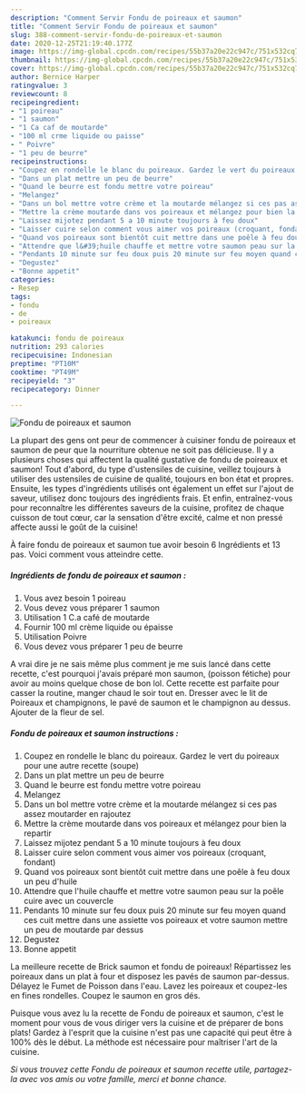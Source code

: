 ```yaml
---
description: "Comment Servir Fondu de poireaux et saumon"
title: "Comment Servir Fondu de poireaux et saumon"
slug: 388-comment-servir-fondu-de-poireaux-et-saumon
date: 2020-12-25T21:19:40.177Z
image: https://img-global.cpcdn.com/recipes/55b37a20e22c947c/751x532cq70/fondu-de-poireaux-et-saumon-photo-principale-de-la-recette.jpg
thumbnail: https://img-global.cpcdn.com/recipes/55b37a20e22c947c/751x532cq70/fondu-de-poireaux-et-saumon-photo-principale-de-la-recette.jpg
cover: https://img-global.cpcdn.com/recipes/55b37a20e22c947c/751x532cq70/fondu-de-poireaux-et-saumon-photo-principale-de-la-recette.jpg
author: Bernice Harper
ratingvalue: 3
reviewcount: 8
recipeingredient:
- "1 poireau"
- "1 saumon"
- "1 Ca caf de moutarde"
- "100 ml crme liquide ou paisse"
- " Poivre"
- "1 peu de beurre"
recipeinstructions:
- "Coupez en rondelle le blanc du poireaux. Gardez le vert du poireaux pour une autre recette (soupe)"
- "Dans un plat mettre un peu de beurre"
- "Quand le beurre est fondu mettre votre poireau"
- "Melangez"
- "Dans un bol mettre votre crème et la moutarde mélangez si ces pas assez moutarder en rajoutez"
- "Mettre la crème moutarde dans vos poireaux et mélangez pour bien la repartir"
- "Laissez mijotez pendant 5 a 10 minute toujours à feu doux"
- "Laisser cuire selon comment vous aimer vos poireaux (croquant, fondant)"
- "Quand vos poireaux sont bientôt cuit mettre dans une poêle à feu doux un peu d&#39;huile"
- "Attendre que l&#39;huile chauffe et mettre votre saumon peau sur la poêle cuire avec un couvercle"
- "Pendants 10 minute sur feu doux puis 20 minute sur feu moyen quand ces cuit mettre dans une assiette vos poireaux et votre saumon mettre un peu de moutarde par dessus"
- "Degustez"
- "Bonne appetit"
categories:
- Resep
tags:
- fondu
- de
- poireaux

katakunci: fondu de poireaux 
nutrition: 293 calories
recipecuisine: Indonesian
preptime: "PT10M"
cooktime: "PT49M"
recipeyield: "3"
recipecategory: Dinner

---
```



![Fondu de poireaux et saumon](https://img-global.cpcdn.com/recipes/55b37a20e22c947c/751x532cq70/fondu-de-poireaux-et-saumon-photo-principale-de-la-recette.jpg)

La plupart des gens ont peur de commencer à cuisiner fondu de poireaux et saumon de peur que la nourriture obtenue ne soit pas délicieuse. Il y a plusieurs choses qui affectent la qualité gustative de fondu de poireaux et saumon! Tout d'abord, du type d'ustensiles de cuisine, veillez toujours à utiliser des ustensiles de cuisine de qualité, toujours en bon état et propres. Ensuite, les types d'ingrédients utilisés ont également un effet sur l'ajout de saveur, utilisez donc toujours des ingrédients frais. Et enfin, entraînez-vous pour reconnaître les différentes saveurs de la cuisine, profitez de chaque cuisson de tout cœur, car la sensation d'être excité, calme et non pressé affecte aussi le goût de la cuisine!

<!--inarticleads1-->

À faire fondu de poireaux et saumon tue avoir besoin 6 Ingrédients et 13 pas. Voici comment vous atteindre cette.

##### Ingrédients de fondu de poireaux et saumon :

1. Vous avez besoin 1 poireau
1. Vous devez vous préparer 1 saumon
1. Utilisation 1 C.a café de moutarde
1. Fournir 100 ml crème liquide ou épaisse
1. Utilisation  Poivre
1. Vous devez vous préparer 1 peu de beurre


A vrai dire je ne sais même plus comment je me suis lancé dans cette recette, c&#39;est pourquoi j&#39;avais préparé mon saumon, (poisson fétiche) pour avoir au moins quelque chose de bon lol. Cette recette est parfaite pour casser la routine, manger chaud le soir tout en. Dresser avec le lit de Poireaux et champignons, le pavé de saumon et le champignon au dessus. Ajouter de la fleur de sel. 

<!--inarticleads2-->

##### Fondu de poireaux et saumon instructions :

1. Coupez en rondelle le blanc du poireaux. Gardez le vert du poireaux pour une autre recette (soupe)
1. Dans un plat mettre un peu de beurre
1. Quand le beurre est fondu mettre votre poireau
1. Melangez
1. Dans un bol mettre votre crème et la moutarde mélangez si ces pas assez moutarder en rajoutez
1. Mettre la crème moutarde dans vos poireaux et mélangez pour bien la repartir
1. Laissez mijotez pendant 5 a 10 minute toujours à feu doux
1. Laisser cuire selon comment vous aimer vos poireaux (croquant, fondant)
1. Quand vos poireaux sont bientôt cuit mettre dans une poêle à feu doux un peu d&#39;huile
1. Attendre que l&#39;huile chauffe et mettre votre saumon peau sur la poêle cuire avec un couvercle
1. Pendants 10 minute sur feu doux puis 20 minute sur feu moyen quand ces cuit mettre dans une assiette vos poireaux et votre saumon mettre un peu de moutarde par dessus
1. Degustez
1. Bonne appetit


La meilleure recette de Brick saumon et fondu de poireaux! Répartissez les poireaux dans un plat à four et disposez les pavés de saumon par-dessus. Délayez le Fumet de Poisson dans l&#39;eau. Lavez les poireaux et coupez-les en fines rondelles. Coupez le saumon en gros dés. 

<!--inarticleads1-->

<p>
Puisque vous avez lu la recette de Fondu de poireaux et saumon, c'est le moment pour vous de vous diriger vers la cuisine et de préparer de bons plats! Gardez à l'esprit que la cuisine n'est pas une capacité qui peut être à 100% dès le début. La méthode est nécessaire pour maîtriser l'art de la cuisine.
</p>

<p>
<i>Si vous trouvez cette Fondu de poireaux et saumon recette utile, partagez-la avec vos amis ou votre famille, merci et bonne chance.</i>
</p>
